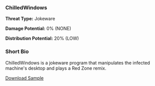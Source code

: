 ### **ChilledWindows**

**Threat Type:** Jokeware




**Damage Potential:** 0% (NONE)

**Distribution Potential:** 20% (LOW)


### **Short Bio**
ChilledWindows is a jokeware program that manipulates the infected machine's desktop and plays a Red Zone remix.

[Download Sample](https://mega.nz/file/lb8EHT5a#VkXHI0rIKhS4vXHisDX7QdaX2wEx6KCHt8dip_kF0DM)
